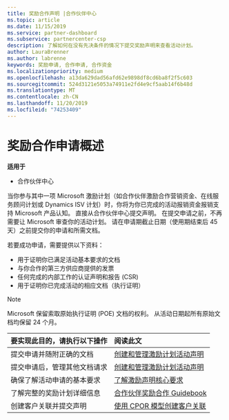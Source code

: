 ```yaml
---
title: 奖励合作声明 |合作伙伴中心
ms.topic: article
ms.date: 11/15/2019
ms.service: partner-dashboard
ms.subservice: partnercenter-csp
description: 了解如何在没有先决条件的情况下提交奖励声明来查看活动计划。
author: LauraBrenner
ms.author: labrenne
keywords: 奖励申请, 合作申请, 合作资金
ms.localizationpriority: medium
ms.openlocfilehash: a13da629dad56afd62e9898df8cd6ba8f2f5c603
ms.sourcegitcommit: 524d3121e5053a74911e2fd4e9cf5aab14f6b48d
ms.translationtype: MT
ms.contentlocale: zh-CN
ms.lasthandoff: 11/20/2019
ms.locfileid: "74253409"
---
```

# <a name="incentives-co-op-claims-overview"></a>奖励合作申请概述

**适用于**

- 合作伙伴中心

当你参与其中一项 Microsoft 激励计划（如合作伙伴激励合作营销资金、在线服务顾问计划或 Dynamics ISV 计划）时，你将为你已完成的活动报销资金报销支持 Microsoft 产品认知。 直接从合作伙伴中心提交声明。 在提交申请之前，不再需要让 Microsoft 审查你的活动计划。 请在申请期截止日期（使用期结束后 45 天）之前提交你的申请和所需文档。 

若要成功申请，需要提供以下资料：

- 用于证明你已满足活动基本要求的文档
- 与你合作的第三方供应商提供的发票
- 任何完成的内部工作的认证声明和报告 (CSR)
- 用于证明你已完成活动的相应文档（执行证明） 

>[!NOTE]
>Microsoft 保留索取原始执行证明 (POE) 文档的权利。 从活动日期起所有原始文档均保留 24 个月。 

|**要实现此目的，请执行以下操作**   |**阅读此文**   |
|-----------------|:--------------------------------------|
|提交申请并随附正确的文档|[创建和管理激励计划活动声明](create-incentives-claims.md)|
|提交申请后，管理其他文档请求|[创建和管理激励计划活动声明](create-incentives-claims.md)  |
|确保了解活动申请的基本要求|[了解激励声明核心要求](core-requirements.md)   |
|了解完整的奖励计划详细信息|[合作伙伴奖励合作 Guidebook](https://assets.microsoft.com/coop-guidebook.pdf)
|创建客户关联并提交声明 |[使用 CPOR 模型创建客户关联](submit-osa-claim.md)|
                                                                                 
                                   
